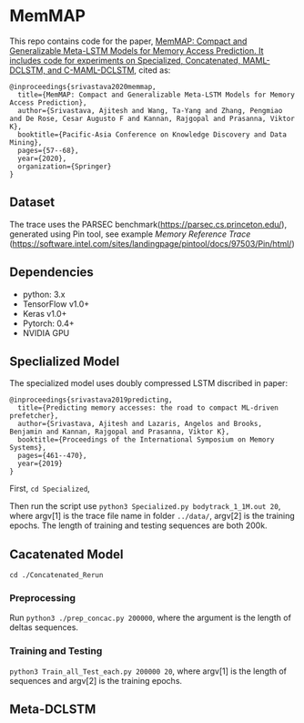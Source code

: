 # MemMAP
This repo contains code for the paper, [MemMAP: Compact and Generalizable Meta-LSTM Models for Memory Access Prediction. It includes code for experiments on Specialized, Concatenated, MAML-DCLSTM, and C-MAML-DCLSTM](https://doi.org/10.1007/978-3-030-47436-2_5), cited as:
```
@inproceedings{srivastava2020memmap,
  title={MemMAP: Compact and Generalizable Meta-LSTM Models for Memory Access Prediction},
  author={Srivastava, Ajitesh and Wang, Ta-Yang and Zhang, Pengmiao and De Rose, Cesar Augusto F and Kannan, Rajgopal and Prasanna, Viktor K},
  booktitle={Pacific-Asia Conference on Knowledge Discovery and Data Mining},
  pages={57--68},
  year={2020},
  organization={Springer}
}
```
## Dataset 
The trace uses the PARSEC benchmark(https://parsec.cs.princeton.edu/), generated using Pin tool, see example *Memory Reference Trace* (https://software.intel.com/sites/landingpage/pintool/docs/97503/Pin/html/)

## Dependencies
* python: 3.x
* TensorFlow v1.0+
* Keras v1.0+
* Pytorch: 0.4+
* NVIDIA GPU

## Speclialized Model

The specialized model uses doubly compressed LSTM discribed in paper: 

```
@inproceedings{srivastava2019predicting,
  title={Predicting memory accesses: the road to compact ML-driven prefetcher},
  author={Srivastava, Ajitesh and Lazaris, Angelos and Brooks, Benjamin and Kannan, Rajgopal and Prasanna, Viktor K},
  booktitle={Proceedings of the International Symposium on Memory Systems},
  pages={461--470},
  year={2019}
}

```
First, `cd Specialized`,

Then run the script use `python3 Specialized.py bodytrack_1_1M.out 20`, where argv[1] is the trace file name in folder `../data/`, argv[2] is the training epochs. The length of training and testing sequences are both 200k.

## Cacatenated Model

`cd ./Concatenated_Rerun`

### Preprocessing

Run `python3 ./prep_concac.py 200000`, where the argument is the length of deltas sequences.

### Training and Testing

```python3 Train_all_Test_each.py 200000 20```, where argv[1] is the length of sequences and argv[2] is the training epochs.

## Meta-DCLSTM
